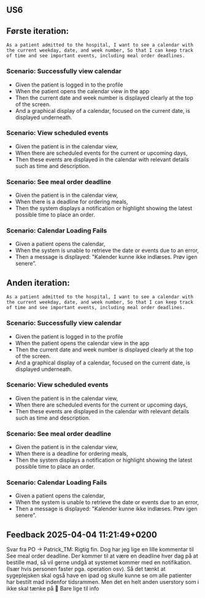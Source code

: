 ## US6


## Første iteration:

`As a patient admitted to the hospital, I want to see a calendar with the
current weekday, date, and week number, So that I can keep track of time and
see important events, including meal order deadlines.`

### Scenario:  Successfully view calendar

 - Given the patient is logged in to the profile
 - When the patient opens the calendar view in the app
 - Then the current date and week number is displayed clearly at the top of the screen.
 - And a graphical display of a calendar, focused on the current date, is displayed underneath.

### Scenario: View scheduled events

 - Given the patient is in the calendar view,
 - When there are scheduled events for the current or upcoming days,
 - Then these events are displayed in the calendar with relevant details such as time and description.

### Scenario: See meal order deadline

 - Given the patient is in the calendar view,
 - When there is a deadline for ordering meals,
 - Then the system displays a notification or highlight showing the latest possible time to place an order.

### Scenario: Calendar Loading Fails

 - Given a patient opens the calendar,
 - When the system is unable to retrieve the date or events due to an error,
 - Then a message is displayed: "Kalender kunne ikke indlæses. Prøv igen senere”.

## Anden iteration:

`As a patient admitted to the hospital, I want to see a calendar with the
current weekday, date, and week number, So that I can keep track of time and
see important events, including meal order deadlines.`

### Scenario:  Successfully view calendar

 - Given the patient is logged in to the profile
 - When the patient opens the calendar view in the app
 - Then the current date and week number is displayed clearly at the top of the screen.
 - And a graphical display of a calendar, focused on the current date, is displayed underneath.

### Scenario: View scheduled events

 - Given the patient is in the calendar view,
 - When there are scheduled events for the current or upcoming days,
 - Then these events are displayed in the calendar with relevant details such as time and description.

### Scenario: See meal order deadline

 - Given the patient is in the calendar view,
 - When there is a deadline for ordering meals,
 - Then the system displays a notification or highlight showing the latest possible time to place an order.

### Scenario: Calendar Loading Fails

 - Given a patient opens the calendar,
 - When the system is unable to retrieve the date or events due to an error,
 - Then a message is displayed: "Kalender kunne ikke indlæses. Prøv igen senere”.

## Feedback 2025-04-04 11:21:49+0200

Svar fra PO ->
Patrick_TM: Rigtig fin. Dog har jeg lige en lille kommentar til See meal order deadline. Der kommer til at være en deadline hver dag på at bestille mad, så vil gerne undgå at systemet kommer med en notifikation. (Især hvis personen faster pga. operation osv). Så det tænkt at sygeplejsken skal også have en ipad og skulle kunne se om alle patienter har bestilt mad indenfor tidsrammen. Men det en helt anden userstory som i ikke skal tænke på 🙂 Bare lige til info
